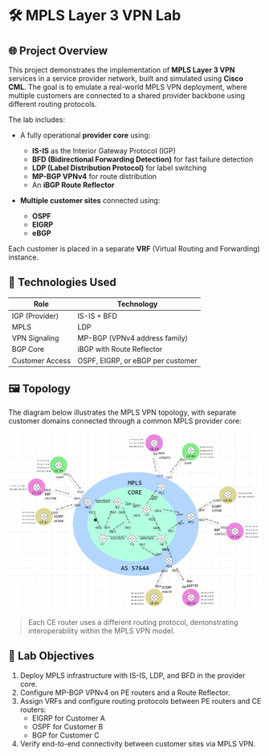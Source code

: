 # 🛠️ MPLS Layer 3 VPN Lab

## 🌐 Project Overview

This project demonstrates the implementation of **MPLS Layer 3 VPN** services in a service provider network, built and simulated using **Cisco CML**. The goal is to emulate a real-world MPLS VPN deployment, where multiple customers are connected to a shared provider backbone using different routing protocols.

The lab includes:

- A fully operational **provider core** using:
  - **IS-IS** as the Interior Gateway Protocol (IGP)
  - **BFD (Bidirectional Forwarding Detection)** for fast failure detection
  - **LDP (Label Distribution Protocol)** for label switching
  - **MP-BGP VPNv4** for route distribution
  - An **iBGP Route Reflector**

- **Multiple customer sites** connected using:
  - **OSPF**
  - **EIGRP**
  - **eBGP**

Each customer is placed in a separate **VRF** (Virtual Routing and Forwarding) instance.

## 🧪 Technologies Used

| Role            | Technology                          |
|-----------------|--------------------------------------|
| IGP (Provider)  | IS-IS + BFD                          |
| MPLS            | LDP                                  |
| VPN Signaling   | MP-BGP (VPNv4 address family)        |
| BGP Core        | iBGP with Route Reflector            |
| Customer Access | OSPF, EIGRP, or eBGP per customer    |

## 🖼️ Topology

The diagram below illustrates the MPLS VPN topology, with separate customer domains connected through a common MPLS provider core:

![Topology](topology.png)

> Each CE router uses a different routing protocol, demonstrating interoperability within the MPLS VPN model.

## 🎯 Lab Objectives

1. Deploy MPLS infrastructure with IS-IS, LDP, and BFD in the provider core.
2. Configure MP-BGP VPNv4 on PE routers and a Route Reflector.
3. Assign VRFs and configure routing protocols between PE routers and CE routers:
   - EIGRP for Customer A
   - OSPF for Customer B
   - BGP for Customer C
4. Verify end-to-end connectivity between customer sites via MPLS VPN.
